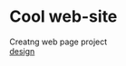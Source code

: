 # Cool web-site

Creatng web page project </br>
[design](https://whimsical.com/travel-L2gDPanrDyqb8XtrNWiUtz)

